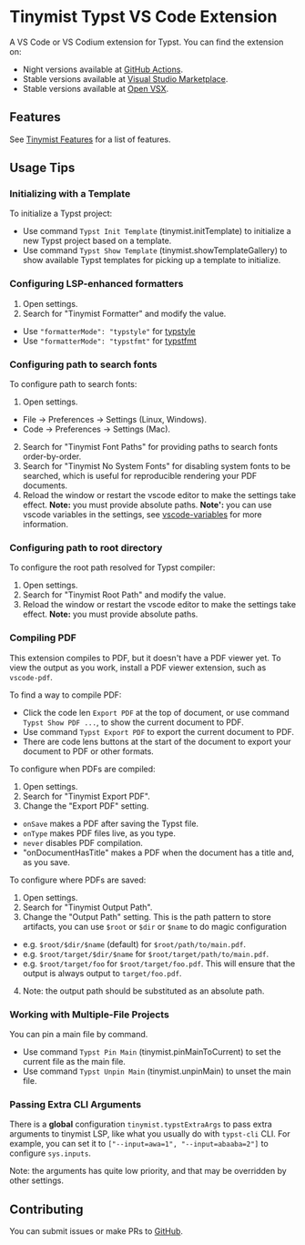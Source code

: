 # Tinymist Typst VS Code Extension

A VS Code or VS Codium extension for Typst. You can find the extension on:

- Night versions available at [GitHub Actions](https://github.com/Myriad-Dreamin/tinymist/actions).
- Stable versions available at [Visual Studio Marketplace](https://marketplace.visualstudio.com/items?itemName=myriad-dreamin.tinymist).
- Stable versions available at [Open VSX](https://open-vsx.org/extension/myriad-dreamin/tinymist).

## Features

See [Tinymist Features](https://github.com/Myriad-Dreamin/tinymist#features) for a list of features.

## Usage Tips

### Initializing with a Template

To initialize a Typst project:
- Use command `Typst Init Template` (tinymist.initTemplate) to initialize a new Typst project based on a template.
- Use command `Typst Show Template` (tinymist.showTemplateGallery) to show available Typst templates for picking up a template to initialize.

### Configuring LSP-enhanced formatters

1. Open settings.
2. Search for "Tinymist Formatter" and modify the value.
  - Use `"formatterMode": "typstyle"` for [typstyle](https://github.com/Enter-tainer/typstyle)
  - Use `"formatterMode": "typstfmt"` for [typstfmt](https://github.com/astrale-sharp/typstfmt)

### Configuring path to search fonts

To configure path to search fonts:
1. Open settings.
  - File -> Preferences -> Settings (Linux, Windows).
  - Code -> Preferences -> Settings (Mac).
2. Search for "Tinymist Font Paths" for providing paths to search fonts order-by-order.
3. Search for "Tinymist No System Fonts" for disabling system fonts to be searched, which is useful for reproducible rendering your PDF documents.
4. Reload the window or restart the vscode editor to make the settings take effect.
**Note:** you must provide absolute paths.
**Note':** you can use vscode variables in the settings, see [vscode-variables](https://www.npmjs.com/package/vscode-variables) for more information.

### Configuring path to root directory

To configure the root path resolved for Typst compiler:
1. Open settings.
2. Search for "Tinymist Root Path" and modify the value.
3. Reload the window or restart the vscode editor to make the settings take effect.
**Note:** you must provide absolute paths.

### Compiling PDF

This extension compiles to PDF, but it doesn't have a PDF viewer yet. To view the output as you work, install a PDF viewer extension, such as `vscode-pdf`.

To find a way to compile PDF:
- Click the code len `Export PDF` at the top of document, or use command `Typst Show PDF ...`, to show the current document to PDF.
- Use command `Typst Export PDF` to export the current document to PDF.
- There are code lens buttons at the start of the document to export your document to PDF or other formats.

To configure when PDFs are compiled:
1. Open settings.
2. Search for "Tinymist Export PDF".
3. Change the "Export PDF" setting.
  - `onSave` makes a PDF after saving the Typst file.
  - `onType` makes PDF files live, as you type.
  - `never` disables PDF compilation.
  - "onDocumentHasTitle" makes a PDF when the document has a title and, as you save.

To configure where PDFs are saved:

1. Open settings.
2. Search for "Tinymist Output Path".
3. Change the "Output Path" setting. This is the path pattern to store artifacts, you can use `$root` or `$dir` or `$name` to do magic configuration
  - e.g. `$root/$dir/$name` (default) for `$root/path/to/main.pdf`.
  - e.g. `$root/target/$dir/$name` for `$root/target/path/to/main.pdf`.
  - e.g. `$root/target/foo` for `$root/target/foo.pdf`. This will ensure that the output is always output to `target/foo.pdf`.
4. Note: the output path should be substituted as an absolute path.

### Working with Multiple-File Projects

You can pin a main file by command.
- Use command `Typst Pin Main` (tinymist.pinMainToCurrent) to set the current file as the main file.
- Use command `Typst Unpin Main` (tinymist.unpinMain) to unset the main file.

### Passing Extra CLI Arguments

There is a **global** configuration `tinymist.typstExtraArgs` to pass extra arguments to tinymist LSP, like what you usually do with `typst-cli` CLI. For example, you can set it to `["--input=awa=1", "--input=abaaba=2"]` to configure `sys.inputs`.

Note: the arguments has quite low priority, and that may be overridden by other settings.

## Contributing

You can submit issues or make PRs to [GitHub](https://github.com/Myriad-Dreamin/tinymist).
